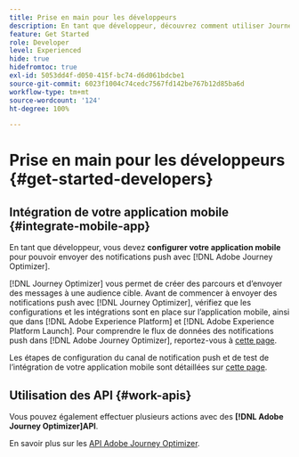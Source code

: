 ```yaml
---
title: Prise en main pour les développeurs
description: En tant que développeur, découvrez comment utiliser Journey Optimizer
feature: Get Started
role: Developer
level: Experienced
hide: true
hidefromtoc: true
exl-id: 5053dd4f-d050-415f-bc74-d6d061bdcbe1
source-git-commit: 6023f1004c74cedc7567fd142be767b12d85ba6d
workflow-type: tm+mt
source-wordcount: '124'
ht-degree: 100%

---
```


# Prise en main pour les développeurs {#get-started-developers}

## Intégration de votre application mobile {#integrate-mobile-app}

En tant que développeur, vous devez **configurer votre application mobile** pour pouvoir envoyer des notifications push avec [!DNL Adobe Journey Optimizer].

[!DNL Journey Optimizer] vous permet de créer des parcours et d’envoyer des messages à une audience cible. Avant de commencer à envoyer des notifications push avec [!DNL Journey Optimizer], vérifiez que les configurations et les intégrations sont en place sur l’application mobile, ainsi que dans [!DNL Adobe Experience Platform] et [!DNL Adobe Experience Platform Launch]. Pour comprendre le flux de données des notifications push dans [!DNL Adobe Journey Optimizer], reportez-vous à [cette page](../../push/push-gs.md).

Les étapes de configuration du canal de notification push et de test de l’intégration de votre application mobile sont détaillées sur [cette page](../../push/push-configuration.md).

## Utilisation des API {#work-apis}

Vous pouvez également effectuer plusieurs actions avec des **[!DNL Adobe Journey Optimizer]API**.

En savoir plus sur les [API Adobe Journey Optimizer](../../configuration/ajo-apis.md).